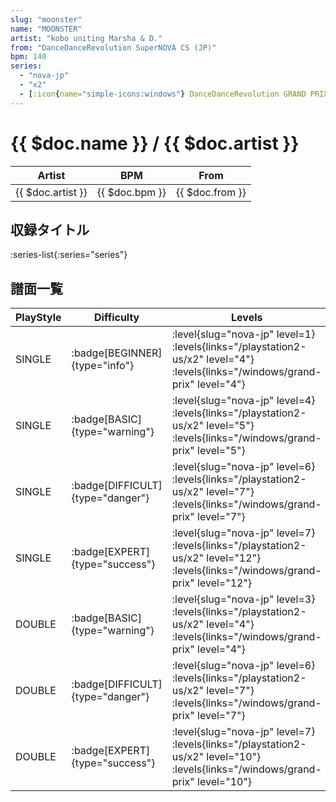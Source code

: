 ```yaml
---
slug: "moonster"
name: "MOONSTER"
artist: "kobo uniting Marsha & D."
from: "DanceDanceRevolution SuperNOVA CS (JP)"
bpm: 140
series:
  - "nova-jp"
  - "x2"
  - [:icon{name="simple-icons:windows"} DanceDanceRevolution GRAND PRIX (グランプリプレー)](/windows/grand-prix)
---
```


# {{ $doc.name }} / {{ $doc.artist }}

|Artist|BPM|From|
|------|---|----|
|{{ $doc.artist }}|{{ $doc.bpm }}|{{ $doc.from }}|

## 収録タイトル

:series-list{:series="series"}

## 譜面一覧

|PlayStyle|Difficulty|Levels|Notes|Movie|
|---------|----------|------|-----|-----|
|SINGLE| :badge[BEGINNER]{type="info"}|<div class="field is-grouped is-grouped-multiline"> :level{slug="nova-jp" level=1} :levels{links="/playstation2-us/x2" level="4"}  :levels{links="/windows/grand-prix" level="4"}</div>|89/2||
|SINGLE| :badge[BASIC]{type="warning"}|<div class="field is-grouped is-grouped-multiline"> :level{slug="nova-jp" level=4} :levels{links="/playstation2-us/x2" level="5"}  :levels{links="/windows/grand-prix" level="5"}</div>|156/4||
|SINGLE| :badge[DIFFICULT]{type="danger"}|<div class="field is-grouped is-grouped-multiline"> :level{slug="nova-jp" level=6} :levels{links="/playstation2-us/x2" level="7"}  :levels{links="/windows/grand-prix" level="7"}</div>|238/13||
|SINGLE| :badge[EXPERT]{type="success"}|<div class="field is-grouped is-grouped-multiline"> :level{slug="nova-jp" level=7} :levels{links="/playstation2-us/x2" level="12"}  :levels{links="/windows/grand-prix" level="12"}</div>|305/37||
|DOUBLE| :badge[BASIC]{type="warning"}|<div class="field is-grouped is-grouped-multiline"> :level{slug="nova-jp" level=3} :levels{links="/playstation2-us/x2" level="4"}  :levels{links="/windows/grand-prix" level="4"}</div>|139/1||
|DOUBLE| :badge[DIFFICULT]{type="danger"}|<div class="field is-grouped is-grouped-multiline"> :level{slug="nova-jp" level=6} :levels{links="/playstation2-us/x2" level="7"}  :levels{links="/windows/grand-prix" level="7"}</div>|231/11||
|DOUBLE| :badge[EXPERT]{type="success"}|<div class="field is-grouped is-grouped-multiline"> :level{slug="nova-jp" level=7} :levels{links="/playstation2-us/x2" level="10"}  :levels{links="/windows/grand-prix" level="10"}</div>|266/21||
